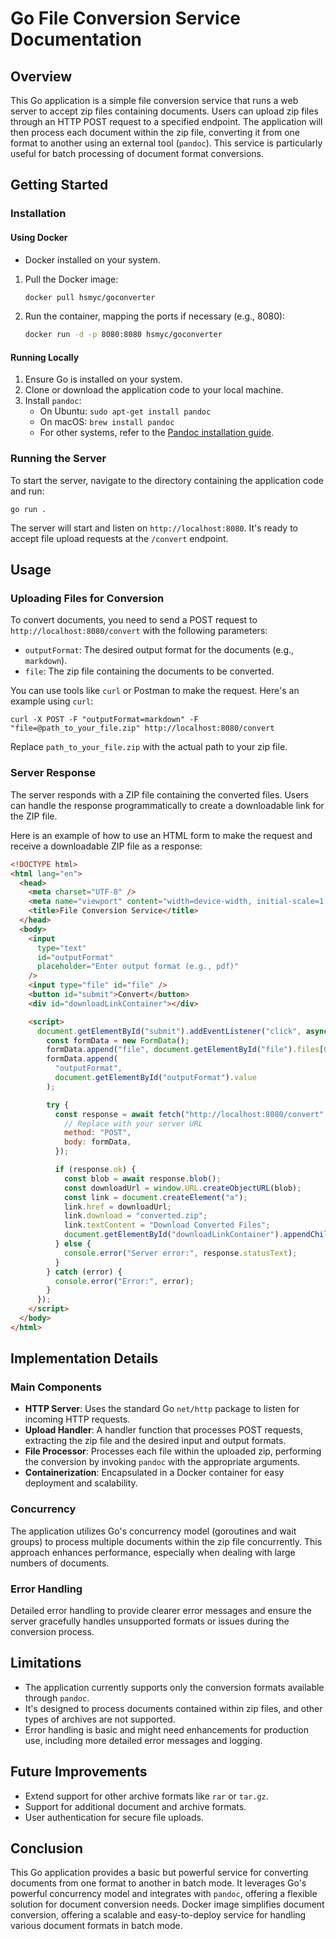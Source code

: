 # Go File Conversion Service Documentation

## Overview

This Go application is a simple file conversion service that runs a web server to accept zip files containing documents. Users can upload zip files through an HTTP POST request to a specified endpoint. The application will then process each document within the zip file, converting it from one format to another using an external tool (`pandoc`). This service is particularly useful for batch processing of document format conversions.

## Getting Started

### Installation

#### Using Docker
- Docker installed on your system.
1. Pull the Docker image:

   ```bash
   docker pull hsmyc/goconverter
   ```

2. Run the container, mapping the ports if necessary (e.g., 8080):

   ```bash
   docker run -d -p 8080:8080 hsmyc/goconverter
   ```

#### Running Locally

1. Ensure Go is installed on your system.
2. Clone or download the application code to your local machine.
3. Install `pandoc`:
   - On Ubuntu: `sudo apt-get install pandoc`
   - On macOS: `brew install pandoc`
   - For other systems, refer to the [Pandoc installation guide](https://pandoc.org/installing.html).

### Running the Server

To start the server, navigate to the directory containing the application code and run:

```shell
go run .
```

The server will start and listen on `http://localhost:8080`. It's ready to accept file upload requests at the `/convert` endpoint.

## Usage

### Uploading Files for Conversion

To convert documents, you need to send a POST request to `http://localhost:8080/convert` with the following parameters:

- `outputFormat`: The desired output format for the documents (e.g., `markdown`).
- `file`: The zip file containing the documents to be converted.

You can use tools like `curl` or Postman to make the request. Here's an example using `curl`:

```shell
curl -X POST -F "outputFormat=markdown" -F "file=@path_to_your_file.zip" http://localhost:8080/convert
```

Replace `path_to_your_file.zip` with the actual path to your zip file.

### Server Response

The server responds with a ZIP file containing the converted files. Users can handle the response programmatically to create a downloadable link for the ZIP file.

Here is an example of how to use an HTML form to make the request and receive a downloadable ZIP file as a response:

```html
<!DOCTYPE html>
<html lang="en">
  <head>
    <meta charset="UTF-8" />
    <meta name="viewport" content="width=device-width, initial-scale=1.0" />
    <title>File Conversion Service</title>
  </head>
  <body>
    <input
      type="text"
      id="outputFormat"
      placeholder="Enter output format (e.g., pdf)"
    />
    <input type="file" id="file" />
    <button id="submit">Convert</button>
    <div id="downloadLinkContainer"></div>

    <script>
      document.getElementById("submit").addEventListener("click", async () => {
        const formData = new FormData();
        formData.append("file", document.getElementById("file").files[0]);
        formData.append(
          "outputFormat",
          document.getElementById("outputFormat").value
        );

        try {
          const response = await fetch("http://localhost:8080/convert", {
            // Replace with your server URL
            method: "POST",
            body: formData,
          });

          if (response.ok) {
            const blob = await response.blob();
            const downloadUrl = window.URL.createObjectURL(blob);
            const link = document.createElement("a");
            link.href = downloadUrl;
            link.download = "converted.zip";
            link.textContent = "Download Converted Files";
            document.getElementById("downloadLinkContainer").appendChild(link);
          } else {
            console.error("Server error:", response.statusText);
          }
        } catch (error) {
          console.error("Error:", error);
        }
      });
    </script>
  </body>
</html>
```

## Implementation Details

### Main Components

- **HTTP Server**: Uses the standard Go `net/http` package to listen for incoming HTTP requests.
- **Upload Handler**: A handler function that processes POST requests, extracting the zip file and the desired input and output formats.
- **File Processor**: Processes each file within the uploaded zip, performing the conversion by invoking `pandoc` with the appropriate arguments.
- **Containerization**: Encapsulated in a Docker container for easy deployment and scalability.

### Concurrency

The application utilizes Go's concurrency model (goroutines and wait groups) to process multiple documents within the zip file concurrently. This approach enhances performance, especially when dealing with large numbers of documents.

### Error Handling

Detailed error handling to provide clearer error messages and ensure the server gracefully handles unsupported formats or issues during the conversion process.

## Limitations

- The application currently supports only the conversion formats available through `pandoc`.
- It's designed to process documents contained within zip files, and other types of archives are not supported.
- Error handling is basic and might need enhancements for production use, including more detailed error messages and logging.

## Future Improvements

- Extend support for other archive formats like `rar` or `tar.gz`.
- Support for additional document and archive formats.
- User authentication for secure file uploads.

## Conclusion

This Go application provides a basic but powerful service for converting documents from one format to another in batch mode. It leverages Go's powerful concurrency model and integrates with `pandoc`, offering a flexible solution for document conversion needs. Docker image simplifies document conversion, offering a scalable and easy-to-deploy service for handling various document formats in batch mode.
